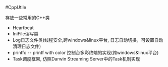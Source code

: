 #CppUtile

存放一些常用的C++类

- Heartbeat
- IniFile读写类
- Log日志文件类(线程安全,跨windows&linux平台, 日志自动切换，可设置自动清理日志文件)
- printfc -- printf with color 控制台多彩终端的实现(跨windows&linux平台)
- Task调度框架, 仿照Darwin Streaming Server中的Task机制实现
